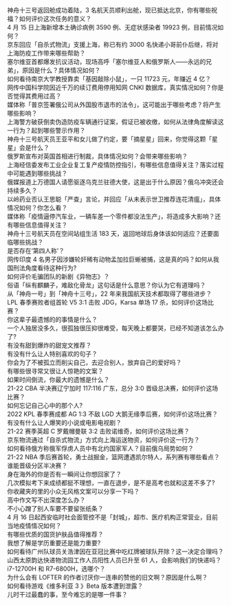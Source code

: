 神舟十三号返回舱成功着陆，3 名航天员顺利出舱，现已抵达北京，你有哪些祝福？如何评价这次任务的意义？  
4 月 15 日上海新增本土确诊病例 3590 例、无症状感染者 19923 例，目前情况如何？  
京东回应「自杀式物流」支援上海，称已有约 3000 名快递小哥前仆后继，将对上海防疫工作带来哪些帮助？  
塞尔维亚首都爆发抗议活动，现场高呼「塞尔维亚人和俄罗斯人——永远的兄弟」，原因是什么？具体情况如何？  
如何看待南京大学教授靠卖「基因敲除小鼠」，一只 11723 元，年赚近 4 亿？  
网传中国科学院因近千万的续订费用停用知网 CNKI 数据库，真实情况如何？你是否觉得其费用过高？  
媒体称「普京签署俄公司从外国股市退市的法令」，这可能出于哪些考虑？将产生哪些影响？  
上海警方破获倒卖伪造防疫车辆通行证案，假证已被收缴，如何从法律角度解读这一行为？起到哪些警示作用？  
神舟十三号航天员王亚平和女儿做了约定，要「摘星星」回来，你觉得这颗「星星」会是什么？  
俄罗斯宣布对英国首相进行制裁，具体情况如何？会带来哪些影响？  
上海经信委发布工业企业复工复产疫情防控指引，有哪些信息值得关注？落实过程中可能遇到哪些挑战？  
俄媒报道上万德国人请愿驱逐乌克兰驻德大使，这是出于什么原因？俄乌冲突还会持续多久？  
以岭药业否认王思聪「严查」言论，并回应「从未表示世卫推荐连花清瘟」，具体情况如何？你怎么看？  
媒体称「疫情逼停汽车业，一辆车差一个零件都没法生产」，将造成多大影响？还有哪些信息值得关注？  
神舟十三号航天员在空间站组生活 183 天，返回地球后身体该如何适应？还要面临哪些挑战？  
是否存在‘第四人称’？  
网传印度 4 名男子因涉嫌轮奸稀有动物孟加拉巨蜥被捕，这是真的吗？如何从我国刑法角度看待这种行为?  
如何评价毛骗团队的新剧《异物志》？  
俗语「纵有麒麟子，难敌化骨龙」这句话是什么意思？你认为它有道理吗？  
从「神舟一号」到「神舟十三号」，22 年来我国航天技术都取得了哪些进步？  
LPL 春季赛败者组首轮 V5 3:1 击败 JDG，Karsa 单场 17 杀，如何评价这场比赛？  
你这辈子最遗憾的的事情是什么？  
一个人独居没多久，很孤独很压抑很难受，每天晚上都要哭，已经不知道该怎么办了?  
有没有甜到爆炸的甜宠文推荐？  
有没有什么让人特别喜欢的句子？  
你会为了不被孤立而削尖自己，去迎合别人，放弃自己的爱好吗？  
有哪些很寻常又很让人惊艳的文案？  
如果时间倒流，你最大的遗憾是什么？  
21-22 CBA 半决赛辽宁加时 117:116 广东，总分 3:0 晋级总决赛，如何评价这场比赛？  
如何忘记自己心中的那个人?  
2022 KPL 春季赛成都 AG 1:3 不敌 LGD 大鹅无缘季后赛，如何评价这场比赛？  
有没有什么让人爆笑的小说或电影电视剧？  
21-22 赛季英超 C 罗戴帽曼联 3:2 击败诺维奇，如何评价这场比赛？  
京东物流通过「自杀式物流」方式向上海运送物资，如何评价这一行为？  
如何看待俄方称俄军俘虏人员中有北约国家军人？目前俄乌局势如何？  
21-22 NBA 季后赛首轮，勇士战掘金，篮网遭遇凯尔特人，系列赛有哪些看点？谁能晋级分区半决赛？  
身在海外的你是否有一瞬间让你想回家了？  
几次模拟考下来成绩都挺不理想，一直在退步，是不是高考也就和这差不多了?  
你收藏夹的里的小众无风格文案可以分享一下吗？  
高中作文写不出深度怎么办？  
不小心蹭了别人车要不要留张纸条？  
4 月 16 日起西安临时社会面管控不是「封城」，超市、医疗机构正常营业，目前当地疫情情况如何？  
有哪些优质的国货护肤品值得推荐？  
我想了解是学历重要还是能力重要?  
如何看待广州队球员关浩津因在亚冠比赛中吃红牌被球队开除？这一决定合理吗？  
山西太原韵达快递物流园工作人员阳性人员已升至 61 人，会影响我们的快递吗？  
i7-12700H 和 R7-6800H，选哪个？  
为什么会有 LOFTER 的作者讨厌你一连串的赞他的旧文啊？原因是什么啊？  
如何看待游戏《维多利亚 3 》Beta 版本遭到泄露？  
儿时干过最蠢的事，至今难忘的是哪一件事？  
